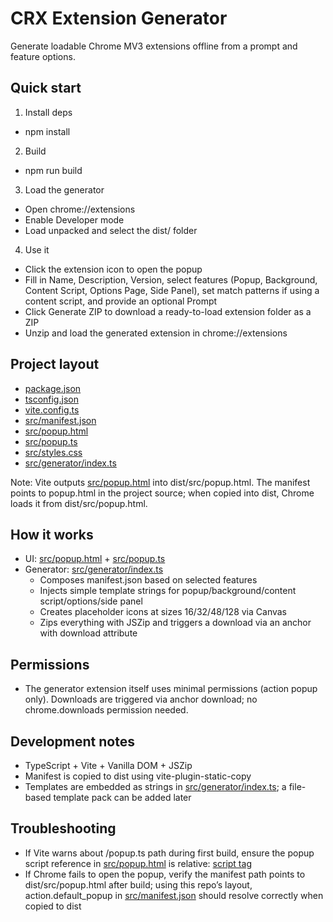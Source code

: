 # CRX Extension Generator

Generate loadable Chrome MV3 extensions offline from a prompt and feature options.

## Quick start

1) Install deps
- npm install

2) Build
- npm run build

3) Load the generator
- Open chrome://extensions
- Enable Developer mode
- Load unpacked and select the dist/ folder

4) Use it
- Click the extension icon to open the popup
- Fill in Name, Description, Version, select features (Popup, Background, Content Script, Options Page, Side Panel), set match patterns if using a content script, and provide an optional Prompt
- Click Generate ZIP to download a ready-to-load extension folder as a ZIP
- Unzip and load the generated extension in chrome://extensions

## Project layout

- [package.json](package.json)
- [tsconfig.json](tsconfig.json)
- [vite.config.ts](vite.config.ts)
- [src/manifest.json](src/manifest.json)
- [src/popup.html](src/popup.html)
- [src/popup.ts](src/popup.ts)
- [src/styles.css](src/styles.css)
- [src/generator/index.ts](src/generator/index.ts)

Note: Vite outputs [src/popup.html](src/popup.html) into dist/src/popup.html. The manifest points to popup.html in the project source; when copied into dist, Chrome loads it from dist/src/popup.html.

## How it works

- UI: [src/popup.html](src/popup.html) + [src/popup.ts](src/popup.ts)
- Generator: [src/generator/index.ts](src/generator/index.ts)
  - Composes manifest.json based on selected features
  - Injects simple template strings for popup/background/content script/options/side panel
  - Creates placeholder icons at sizes 16/32/48/128 via Canvas
  - Zips everything with JSZip and triggers a download via an anchor with download attribute

## Permissions

- The generator extension itself uses minimal permissions (action popup only). Downloads are triggered via anchor download; no chrome.downloads permission needed.

## Development notes

- TypeScript + Vite + Vanilla DOM + JSZip
- Manifest is copied to dist using vite-plugin-static-copy
- Templates are embedded as strings in [src/generator/index.ts](src/generator/index.ts); a file-based template pack can be added later

## Troubleshooting

- If Vite warns about /popup.ts path during first build, ensure the popup script reference in [src/popup.html](src/popup.html) is relative: [script tag](src/popup.html:67)
- If Chrome fails to open the popup, verify the manifest path points to dist/src/popup.html after build; using this repo’s layout, action.default_popup in [src/manifest.json](src/manifest.json) should resolve correctly when copied to dist